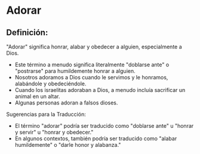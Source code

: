 # Adorar

## Definición: 

"Adorar" significa honrar, alabar y obedecer a alguien, especialmente a Dios.

* Este término a menudo significa literalmente "doblarse ante"  o "postrarse" para humildemente honrar a alguien.
* Nosotros adoramos a Dios cuando le servimos y le honramos, alabándole y obedeciéndole.
* Cuando los israelitas adoraban a Dios,  a menudo incluía sacrificar un animal en un altar.
* Algunas personas adoran a falsos dioses.

Sugerencias para la Traducción:

* El término "adorar" podría ser traducido como "doblarse ante" u "honrar y servir" u "honrar y obedecer."
* En algunos contextos, también podría ser traducido como "alabar humildemente" o "darle honor y alabanza."

